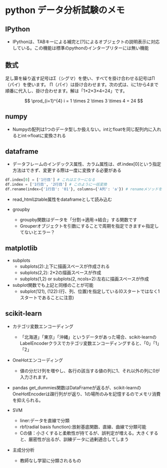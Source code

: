 # python データ分析試験のメモ

## IPython
- IPythonは、TABキーによる補完と[?]によるオブジェクトの説明表示に対応している。この機能は標準のpythonのインタープリターには無い機能


## 数式
足し算を繰り返す記号はΣ（シグマ）を使い、すべてを掛け合わせる記号はΠ（パイ）を使います。
Π（パイ）は掛け合わせます。次の式は、iに1から4まで順番に代入し、掛け合わせます。解は「1×2×3×4=24」です。

$$
\prod_{i=1}^{4} i = 1 \times 2 \times 3 \times 4 = 24
$$

## numpy
- Numpyの配列は1つのデータ型しか扱えない。intとfloatを同じ配列内に入れるとint->floatに変換される

## dataframe
- データフレームのインデックス属性、カラム属性は、df.index[0]という指定方法はできず、変更する際は一度に変換する必要がある

```python
df.index[0] = ['1行目'] # これはエラーになる
df.index = ['1行目', '2行目'] # このように一括変換
df.rename(index={'1行目': '01'}, columns={'A列': 'a'}) # renameメソッドを活用する
```

- read_htmlはtable属性をdataframeとして読み込む

- groupby
    - groupby関数はデータを「分割→適用→結合」する関数です
    - Grouperオブジェクトを引数にすることで周期を指定できます←指定してないとエラー？

## matplotlib
- subplots
    - subplots(2):上下に描画スペースが作成される
    - subplots(2,2): 2*2の描画スペースが作成
    - subplots(1,2) or subplots(2, ncols=2):左右に描画スペースが作成
- subplot関数でも上記と同様のことが可能
    - subplot(121), (122):(行、列、位置)を指定している(0スタートではなく1スタートであることに注意)

## scikit-learn
- カテゴリ変数エンコーディング
    - 「北海道」「東京」「沖縄」というデータがあった場合、scikit-learnのLabelEncoderクラスでカテゴリ変数エンコーディングすると、「0」「1」「2」
- OneHotエンコーディング
    - 値の分だけ列を増やし、各行の該当する値の列に1、それ以外の列に0が入力されます。
- pandas get_dummies関数はDataFrameが返るが、scikit-learnのOneHotEncoderは疎行列がが返り、1の場所のみを記憶するのでメモリ消費を抑えられる。

- SVM
    - liner:データを直線で分類
    - rbf(radial basis function):放射基底関数、直線、曲線で分類可能
    - Cの値：小さくすると柔軟性が持てるが、誤判定が増える。大きくすると、厳密性が出るが、訓練データに過剰適合してしまう

- 主成分分析
    - 教師なし学習に分類されるもの